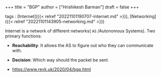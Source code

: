 +++
title = "BGP"
author = ["Hrishikesh Barman"]
draft = false
+++

tags
: [Internet]({{< relref "20221101190707-internet.md" >}}), [Networking]({{< relref "20221101143905-networking.md" >}})

Internet is a network of different networks( `AS` /Autonomous Systems). Two primary functions:

-   **Reachability**: It allows the AS to figure out who they can communicate with.

-   **Decision**: Which way should the packet be sent.

-   <https://www.revk.uk/2020/04/bgp.html>
